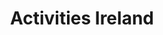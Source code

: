 ---
title: "Activities Ireland"
address: "187, Lower Braniel Rd, Belfast, Co. Antrim BT5 7NP"
tel: "07971 087480"
county: "Antrim"
category: "Canoeing Kayaking"
type: "Content"
lat: "054.5785630000"
lng: "-005.8493020000"
---